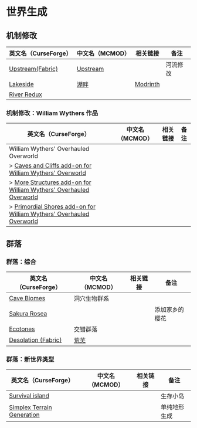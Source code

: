 # 世界生成

## 机制修改

| 英文名（CurseForge）                                                             | 中文名（MCMOD）                                  | 相关链接                                      | 备注     |
| -------------------------------------------------------------------------------- | ------------------------------------------------ | --------------------------------------------- | -------- |
| [Upstream(Fabric)](https://www.curseforge.com/minecraft/mc-mods/upstream-fabric) | [Upstream](https://www.mcmod.cn/class/6656.html) |                                               | 河流修改 |
| [Lakeside](https://www.curseforge.com/minecraft/mc-mods/lakeside)                | [湖畔](https://www.mcmod.cn/class/4956.html)     | [Modrinth](https://modrinth.com/mod/lakeside) |          |
| [River Redux](https://www.curseforge.com/minecraft/mc-mods/river-redux)          |                                                  |                                               |          |

### 机制修改：William Wythers 作品

| 英文名（CurseForge）                                                                                                                                              | 中文名（MCMOD） | 相关链接 | 备注 |
| ----------------------------------------------------------------------------------------------------------------------------------------------------------------- | --------------- | -------- | ---- |
| William Wythers' Overhauled Overworld                                                                                                                             |                 |          |      |
| > [Caves and Cliffs add-on for William Wythers' Overworld](https://www.curseforge.com/minecraft/mc-mods/caves-and-cliffs-add-on-for-william-wythers)              |                 |          |      |
| > [More Structures add-on for William Wythers' Overhauled Overworld](https://www.curseforge.com/minecraft/mc-mods/more-structures-add-on-for-william-wythers)     |                 |          |      |
| > [Primordial Shores add-on for William Wythers' Overhauled Overworld](https://www.curseforge.com/minecraft/mc-mods/primordial-shores-add-on-for-william-wythers) |                 |          |      |

## 群落

### 群落：综合

| 英文名（CurseForge）                                                           | 中文名（MCMOD）                              | 相关链接 | 备注           |
| ------------------------------------------------------------------------------ | -------------------------------------------- | -------- | -------------- |
| [Cave Biomes](https://www.curseforge.com/minecraft/mc-mods/cave-biomes)        | 洞穴生物群系                                 |          |                |
| [Sakura Rosea](https://www.curseforge.com/minecraft/mc-mods/sakura-rosea)      |                                              |          | 添加家乡的樱花 |
| [Ecotones](https://www.curseforge.com/minecraft/mc-mods/ecotones)              | 交错群落                                     |          |                |
| [Desolation (Fabric)](https://www.curseforge.com/minecraft/mc-mods/desolation) | [荒芜](https://www.mcmod.cn/class/4723.html) |          |                |

### 群落：新世界类型

| 英文名（CurseForge）                                                                                  | 中文名（MCMOD） | 相关链接 | 备注         |
| ----------------------------------------------------------------------------------------------------- | --------------- | -------- | ------------ |
| [Survival island](https://www.curseforge.com/minecraft/mc-mods/survival-island)                       |                 |          | 生存小岛     |
| [Simplex Terrain Generation](https://www.curseforge.com/minecraft/mc-mods/simplex-terrain-generation) |                 |          | 单纯地形生成 |
